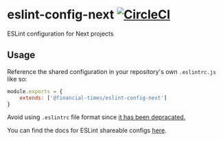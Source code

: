# eslint-config-next [![CircleCI](https://circleci.com/gh/Financial-Times/eslint-config-next.svg?style=svg&circle-token=9c352d2fac5fe7e9eb3232c48d8600eea057f6bb)](https://github.com/Financial-Times/eslint-config-next)

ESLint configuration for Next projects

## Usage

Reference the shared configuration in your repository's own `.eslintrc.js` like so:

```js
module.exports = {
	extends: ['@financial-times/eslint-config-next']
}
```

Avoid using `.eslintrc` file format since [it has been depracated.](https://eslint.org/docs/user-guide/configuring#configuration-file-formats-1)

You can find the docs for ESLint shareable configs [here](https://eslint.org/docs/developer-guide/shareable-configs).
